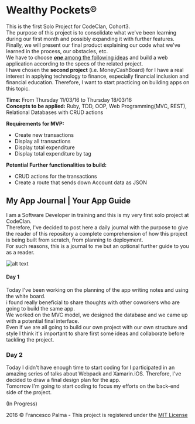 # Wealthy Pockets®
This is the first Solo Project for CodeClan, Cohort3.  
The purpose of this project is to consolidate what we've been learning during our first month and possibly expanding it with further features.  
Finally, we will present our final product explaining our code what we've learned in the process, our obstacles, etc.  
We have to choose [_**one**_ among the following ideas](https://github.com/FrancescoPalma/CodeClan_Assignment_1/blob/master/projects.md) and build a web application according to the specs of the related project.  
I have chosen the **second project** (i.e. MoneyCashBoard) for I have a real interest in applying technology to finance, especially financial inclusion and financial education. Therefore, I want to start practicing on building apps on this topic.  

**Time:** From Thursday 11/03/16 to Thursday 18/03/16  
**Concepts to be applied:** Ruby, TDD, OOP, Web Programming(MVC, REST), Relational Databases with CRUD actions  
  
**Requirements for MVP:**  
- Create new transactions  
- Display all transactions  
- Display total expenditure  
- Display total expenditure by tag  
  
**Potential Further functionalities to build:**  
- CRUD actions for the transactions  
- Create a route that sends down Account data as JSON  
  
## My App Journal | Your App Guide  
I am a Software Developer in training and this is my very first solo project at CodeClan.  
Therefore, I've decided to post here a daily journal with the purpose to give the reader of this repository a complete comprehension of how this project is being built from scratch, from planning to deployment.  
For such reasons, this is a journal to me but an optional further guide to you as a reader.  
  
![alt text](http://cdn-media-2.lifehack.org/wp-content/files/2015/07/Learning-Quotes-16-of-16.jpg)  
  
#### Day 1  
Today I've been working on the planning of the app writing notes and using the white board.  
i found really beneficial to share thoughts with other coworkers who are going to build the same app.  
We worked on the MVC model, we designed the database and we came up with a potential final interface.  
Even if we are all going to build our own project with our own structure and style I think it's important to share first some ideas and collaborate before tackling the project.  
  
### Day 2  
Today I didn't have enough time to start coding for I participated in an amazing series of talks about Webpack and Xamarin.iOS. Therefore, I've decided to draw a final design plan for the app.  
Tomorrow I'm going to start coding to focus my efforts on the back-end side of the project.
  
(In Progress)
  
2016 © Francesco Palma - This project is registered under the [MIT License](https://github.com/FrancescoPalma/CodeClan_Assignment_1/blob/master/License)
